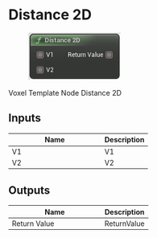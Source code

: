 # Distance 2D

<div align="left" data-full-width="false">

<figure><img src="distance_2d.png" alt=""><figcaption></figcaption></figure>

</div>

Voxel Template Node Distance 2D

## Inputs

<table>
<thead><tr><th width="170">Name</th><th>Description</th></tr></thead>
<tbody>
<tr><td>V1</td><td>V1</td></tr>
<tr><td>V2</td><td>V2</td></tr>
</tbody>
</table>

## Outputs

<table>
<thead><tr><th width="170">Name</th><th>Description</th></tr></thead>
<tbody>
<tr><td>Return Value</td><td>ReturnValue</td></tr>
</tbody>
</table>